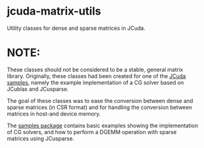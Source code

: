# jcuda-matrix-utils

Utility classes for dense and sparse matrices in JCuda.

# NOTE: 

These classes should not be considered to be a stable, general matrix library.
Originally, these classes had been created for one of the 
[JCuda samples](http://www.jcuda.org/samples), namely the example 
implementation of a CG solver based on JCublas and JCusparse.
 
The goal of these classes was to ease the conversion between dense and 
sparse matrices (in CSR format) and for handling the conversion between 
matrices in host-and device memory.

The [samples package](https://github.com/jcuda/jcuda-matrix-utils/blob/master/JCudaMatrixUtils/src/test/java/org/jcuda/matrix/samples)
contains basic examples showing the implementation of CG solvers, and how
to perform a DGEMM operation with sparse matrices using JCusparse.

